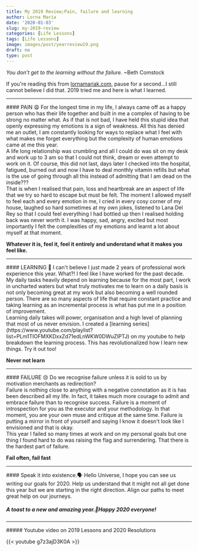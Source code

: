 ```yaml
---
title: My 2019 Review;Pain, failure and learning
author: Lorna Maria 
date: '2020-01-03'
slug: my-2019-review
categories: [Life Lessons]
tags: [Life Lessons]
image: images/post/yearreview19.png
draft: no
type: post
---
```

*You don’t get to the learning without the failure.* ~Beth Comstock<br>

If you're reading this from [lornamariak.com](https://www.lornamariak.com/), pause for a second...I still cannot believe I did that. 2019 tried me and here is what I learned.
<hr>
#### PAIN 😩
For the longest time in my life, I always came off as a happy person who has their life together and built in me a complex of having to be strong no matter what. As if that is not bad, I have held this stupid idea that openly expressing my emotions is a sign of weakness. All this has denied me an outlet, I am constantly looking for ways to replace what I feel with what makes me forget everything but the complexity of human emotions came at me this year.<br>
A life long relationship was crumbling and all I could do was sit on my desk and work up to 3 am so that I could not think, dream or even attempt to work on it. Of course, this did not last, days later I checked into the hospital, fatigued, burned out and now I have to deal monthly vitamin refills but what is the use of going through all this instead of admitting that I am dead on the inside???<br>
That is when I realised that pain, loss and heartbreak are an aspect of life that we try so hard to escape but must be felt. The moment I allowed myself to feel each and every emotion in me, I cried in every cosy corner of my house, laughed so hard sometimes at my own jokes, listened to Lana Del Rey so that I could feel everything I had bottled up then I realised holding back was never worth it.
I was happy, sad, angry, excited but most importantly I felt the complexities of my emotions and learnt a lot about myself at that moment.

**Whatever it is, feel it, feel it entirely and understand what it makes you feel like.**
<hr>
#### LEARNING 📝
I can't believe I just made 2 years of professional work experience this year. What?! I feel like I have worked for the past decade.<br>
My daily tasks heavily depend on learning because for the most part, I work in uncharted waters but what truly motivates me to learn on a daily basis is not only becoming great at my work but also becoming a well rounded person. There are so many aspects of life that require constant practice and taking learning as an incremental process is what has put me in a position of improvement.<br>
Learning daily takes will power, organisation and a high level of planning that most of us never envision. I created a [learning series](https://www.youtube.com/playlist?list=PLm1TIOFMXKDxxZd71edLnWKW0DWuZlPTJ) on my youtube to help breakdown the learning process. This has revolutionalized how I learn new things. Try it out too!

**Never not learn**

<hr>
#### FAILURE 😢
Do we recognise failure unless it is sold to us by motivation merchants as redirection?<br>
Failure is nothing close to anything with a negative connotation as it is has been described all my life. In fact, it takes much more courage to admit and embrace failure than to recognise success. Failure is a moment of introspection for you as the executor and your methodology. In that moment, you are your own muse and critique at the same time. Failure is putting a mirror in front of yourself and saying I know it doesn't look like I envisioned and that is okay.<br>
This year I failed so many times at work and on my personal goals but one thing I found hard to do was raising the flag and surrendering. That there is the hardest part of failure.

**Fail often, fail fast**

<hr>
#### Speak it into existence.🗣
Hello Universe, I hope you can see us writing our goals for 2020. Help us understand that it might not all get done this year but we are starting in the right direction. Align our paths to meet great help on our journeys.

##### A toast to a new and amazing year.🥂Happy 2020 everyone!
<hr>
##### Youtube video on 2019 Lessons and 2020 Resolutions

{{< youtube g7z3ajD3K0A >}}
